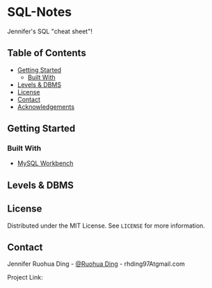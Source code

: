 # SQL-Notes
Jennifer's SQL "cheat sheet"!

## Table of Contents
* [Getting Started](#getting-started)
  * [Built With](#built-with)
* [Levels & DBMS](#levels-&-dbms)
* [License](#license)
* [Contact](#contact)
* [Acknowledgements](#acknowledgements)

## Getting Started
### Built With
  * [MySQL Workbench](https://www.mysql.com/products/workbench/)

## Levels & DBMS



## License

Distributed under the MIT License. See `LICENSE` for more information.

## Contact

Jennifer Ruohua Ding - [@Ruohua Ding](https://www.linkedin.com/in/ruohua-ding/) - rhding97Atgmail.com

Project Link: []()

